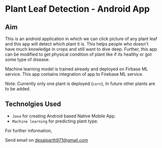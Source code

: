 
# Plant Leaf Detection - Android App

## Aim

This is an android application in which we can click picture of any plant leaf and this app will detect which plant it is. This helps people who doesn't have much knowledge in crops and still want to dive deep. Further, this app can be modified to get physical condition of plant like if its healthy or got some type of disease. 

Machine learning model is trained already and deployed on Firbase ML service. This app contains integration of app to Firebase ML service. 

Note: Currently only one plant is deployed (`corn`), In future other plants are to be added.

## Technolgies Used

- `Java` for creating Android based Native Mobile App.
- `Machine learning` for predicting plant type.


For further information, 

Send email on [desaiparth971@gmail.com](to:desaiparth971@gmail.com)

